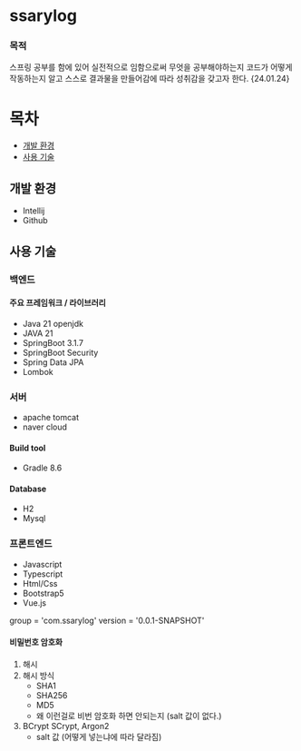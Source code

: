 # ssarylog
### 목적
스프링 공부를 함에 있어 실전적으로 임함으로써 무엇을 공부해야하는지 코드가 어떻게 작동하는지 알고 스스로 결과물을 만들어감에 따라 성취감을 갖고자 한다. {24.01.24}

# 목차
- [개발 환경](#개발-환경)
- [사용 기술](#사용-기술)

## 개발 환경
- Intellij
- Github

## 사용 기술
### 백엔드
#### 주요 프레임워크 / 라이브러리
- Java 21 openjdk
- JAVA 21
- SpringBoot 3.1.7
- SpringBoot Security
- Spring Data JPA
- Lombok

### 서버
- apache tomcat
- naver cloud

#### Build tool
- Gradle 8.6

#### Database
- H2
- Mysql

### 프론트엔드
- Javascript
- Typescript
- Html/Css
- Bootstrap5
- Vue.js

group = 'com.ssarylog'
version = '0.0.1-SNAPSHOT'


#### 비밀번호 암호화
1. 해시
2. 해시 방식
    - SHA1
    - SHA256
    - MD5
    - 왜 이런걸로 비번 암호화 하면 안되는지 (salt 값이 없다.)
3. BCrypt SCrypt, Argon2
    - salt 값 (어떻게 넣는냐에 따라 달라짐)
